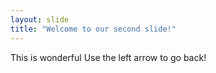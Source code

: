 ```yaml
---
layout: slide
title: "Welcome to our second slide!"
---
```

This is wonderful
Use the left arrow to go back!
